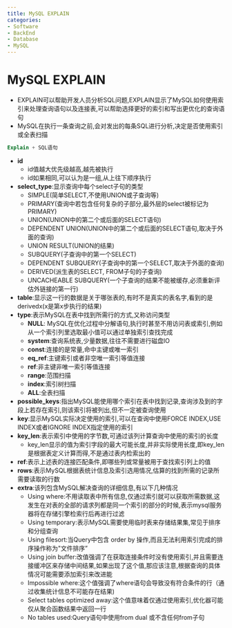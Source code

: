 ```yaml
---
title: MySQL EXPLAIN
categories:
- Software
- BackEnd
- Database
- MySQL
---
```

# MySQL EXPLAIN

- EXPLAIN可以帮助开发人员分析SQL问题,EXPLAIN显示了MySQL如何使用索引来处理查询语句以及连接表,可以帮助选择更好的索引和写出更优化的查询语句
- MySQL在执行一条查询之前,会对发出的每条SQL进行分析,决定是否使用索引或全表扫描

```sql
Explain + SQL语句
```

-  **id**
    - id值越大优先级越高,越先被执行
    - id如果相同,可以认为是一组,从上往下顺序执行
-  **select_type**:显示查询中每个select子句的类型
    - SIMPLE(简单SELECT,不使用UNION或子查询等)
    - PRIMARY(查询中若包含任何复杂的子部分,最外层的select被标记为PRIMARY)
    - UNION(UNION中的第二个或后面的SELECT语句)
    - DEPENDENT UNION(UNION中的第二个或后面的SELECT语句,取决于外面的查询)
    - UNION RESULT(UNION的结果)
    - SUBQUERY(子查询中的第一个SELECT)
    - DEPENDENT SUBQUERY(子查询中的第一个SELECT,取决于外面的查询)
    - DERIVED(派生表的SELECT, FROM子句的子查询)
    - UNCACHEABLE SUBQUERY(一个子查询的结果不能被缓存,必须重新评估外链接的第一行)
-  **table**:显示这一行的数据是关于哪张表的,有时不是真实的表名字,看到的是derivedx(x是第x步执行的结果)
-  **type**:表示MySQL在表中找到所需行的方式,又称访问类型
    -  **NULL**: MySQL在优化过程中分解语句,执行时甚至不用访问表或索引,例如从一个索引列里选取最小值可以通过单独索引查找完成
    -  **system**:查询系统表,少量数据,往往不需要进行磁盘IO
    -  **const**:连接的是常量,命中主键或唯一索引
    -  **eq_ref**:主键索引或者非空唯一索引等值连接
    -  **ref**:非主键非唯一索引等值连接
    -  **range**:范围扫描
    -  **index**:索引树扫描
    -  **ALL**:全表扫描
-  **possible_keys**:指出MySQL能使用哪个索引在表中找到记录,查询涉及到的字段上若存在索引,则该索引将被列出,但不一定被查询使用
-  **key**:显示MySQL实际决定使用的索引,可以在查询中使用FORCE INDEX,USE INDEX或者IGNORE INDEX指定使用的索引
-  **key_len**:表示索引中使用的字节数,可通过该列计算查询中使用的索引的长度
    -  key_len显示的值为索引字段的最大可能长度,并非实际使用长度,即key_len是根据表定义计算而得,不是通过表内检索出的
-  **ref**:表示上述表的连接匹配条件,即哪些列或常量被用于查找索引列上的值
-  **rows**:表示MySQL根据表统计信息及索引选用情况,估算的找到所需的记录所需要读取的行数
-  **extra**:该列包含MySQL解决查询的详细信息,有以下几种情况
    -  Using where:不用读取表中所有信息,仅通过索引就可以获取所需数据,这发生在对表的全部的请求列都是同一个索引的部分的时候,表示mysql服务器将在存储引擎检索行后再进行过滤
    -  Using temporary:表示MySQL需要使用临时表来存储结果集,常见于排序和分组查询
    -  Using filesort:当Query中包含 order by 操作,而且无法利用索引完成的排序操作称为"文件排序”
    -  Using join buffer:改值强调了在获取连接条件时没有使用索引,并且需要连接缓冲区来存储中间结果,如果出现了这个值,那应该注意,根据查询的具体情况可能需要添加索引来改进能
    -  Impossible where:这个值强调了where语句会导致没有符合条件的行（通过收集统计信息不可能存在结果)
    -  Select tables optimized away:这个值意味着仅通过使用索引,优化器可能仅从聚合函数结果中返回一行
    -  No tables used:Query语句中使用from dual 或不含任何from子句
